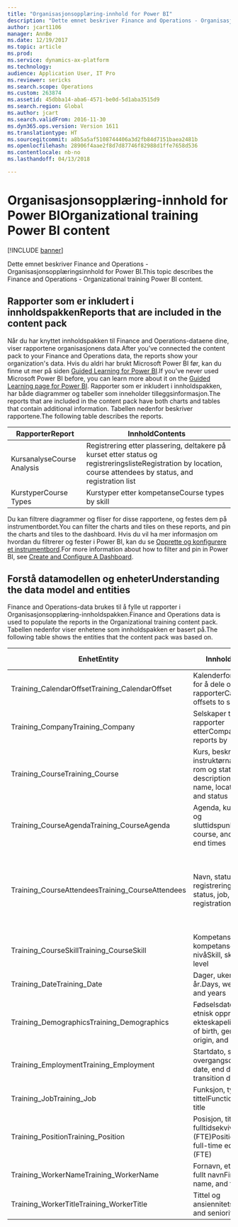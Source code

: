 ```yaml
---
title: "Organisasjonsopplæring-innhold for Power BI"
description: "Dette emnet beskriver Finance and Operations - Organisasjonsopplæringsinnhold for Power BI."
author: jcart1106
manager: AnnBe
ms.date: 12/19/2017
ms.topic: article
ms.prod: 
ms.service: dynamics-ax-platform
ms.technology: 
audience: Application User, IT Pro
ms.reviewer: sericks
ms.search.scope: Operations
ms.custom: 263874
ms.assetid: 45dbba14-aba6-4571-be0d-5d1aba3515d9
ms.search.region: Global
ms.author: jcart
ms.search.validFrom: 2016-11-30
ms.dyn365.ops.version: Version 1611
ms.translationtype: HT
ms.sourcegitcommit: a8b5a5af5108744406a3d2fb84d7151baea2481b
ms.openlocfilehash: 28906f4aae2f8d7d87746f82988d1ffe7658d536
ms.contentlocale: nb-no
ms.lasthandoff: 04/13/2018

---
```


# <a name="organizational-training-power-bi-content"></a><span data-ttu-id="43509-103">Organisasjonsopplæring-innhold for Power BI</span><span class="sxs-lookup"><span data-stu-id="43509-103">Organizational training Power BI content</span></span>

[!INCLUDE [banner](../includes/banner.md)]

<span data-ttu-id="43509-104">Dette emnet beskriver Finance and Operations - Organisasjonsopplæringsinnhold for Power BI.</span><span class="sxs-lookup"><span data-stu-id="43509-104">This topic describes the Finance and Operations - Organizational training Power BI content.</span></span> 

## <a name="reports-that-are-included-in-the-content-pack"></a><span data-ttu-id="43509-105">Rapporter som er inkludert i innholdspakken</span><span class="sxs-lookup"><span data-stu-id="43509-105">Reports that are included in the content pack</span></span>
<span data-ttu-id="43509-106">Når du har knyttet innholdspakken til Finance and Operations-dataene dine, viser rapportene organisasjonens data.</span><span class="sxs-lookup"><span data-stu-id="43509-106">After you’ve connected the content pack to your Finance and Operations data, the reports show your organization's data.</span></span> <span data-ttu-id="43509-107">Hvis du aldri har brukt Microsoft Power BI før, kan du finne ut mer på siden [Guided Learning for Power BI](https://powerbi.microsoft.com/en-us/guided-learning/?WT.mc_id=PBIService_GetData).</span><span class="sxs-lookup"><span data-stu-id="43509-107">If you’ve never used Microsoft Power BI before, you can learn more about it on the [Guided Learning page for Power BI](https://powerbi.microsoft.com/en-us/guided-learning/?WT.mc_id=PBIService_GetData).</span></span> <span data-ttu-id="43509-108">Rapporter som er inkludert i innholdspakken, har både diagrammer og tabeller som inneholder tilleggsinformasjon.</span><span class="sxs-lookup"><span data-stu-id="43509-108">The reports that are included in the content pack have both charts and tables that contain additional information.</span></span> <span data-ttu-id="43509-109">Tabellen nedenfor beskriver rapportene.</span><span class="sxs-lookup"><span data-stu-id="43509-109">The following table describes the reports.</span></span>

| <span data-ttu-id="43509-110">Rapporter</span><span class="sxs-lookup"><span data-stu-id="43509-110">Report</span></span>          | <span data-ttu-id="43509-111">Innhold</span><span class="sxs-lookup"><span data-stu-id="43509-111">Contents</span></span>                                                                    |
|-----------------|-----------------------------------------------------------------------------|
| <span data-ttu-id="43509-112">Kursanalyse</span><span class="sxs-lookup"><span data-stu-id="43509-112">Course Analysis</span></span> | <span data-ttu-id="43509-113">Registrering etter plassering, deltakere på kurset etter status og registreringsliste</span><span class="sxs-lookup"><span data-stu-id="43509-113">Registration by location, course attendees by status, and registration list</span></span> |
| <span data-ttu-id="43509-114">Kurstyper</span><span class="sxs-lookup"><span data-stu-id="43509-114">Course Types</span></span>    | <span data-ttu-id="43509-115">Kurstyper etter kompetanse</span><span class="sxs-lookup"><span data-stu-id="43509-115">Course types by skill</span></span>                                                       |

<span data-ttu-id="43509-116">Du kan filtrere diagrammer og fliser for disse rapportene, og festes dem på instrumentbordet.</span><span class="sxs-lookup"><span data-stu-id="43509-116">You can filter the charts and tiles on these reports, and pin the charts and tiles to the dashboard.</span></span> <span data-ttu-id="43509-117">Hvis du vil ha mer informasjon om hvordan du filtrerer og fester i Power BI, kan du se [Opprette og konfigurere et instrumentbord](https://powerbi.microsoft.com/en-us/guided-learning/powerbi-learning-4-2-create-configure-dashboards).</span><span class="sxs-lookup"><span data-stu-id="43509-117">For more information about how to filter and pin in Power BI, see [Create and Configure A Dashboard](https://powerbi.microsoft.com/en-us/guided-learning/powerbi-learning-4-2-create-configure-dashboards).</span></span>

## <a name="understanding-the-data-model-and-entities"></a><span data-ttu-id="43509-118">Forstå datamodellen og enheter</span><span class="sxs-lookup"><span data-stu-id="43509-118">Understanding the data model and entities</span></span>
<span data-ttu-id="43509-119">Finance and Operations-data brukes til å fylle ut rapporter i Organisasjonsopplæring-innholdspakken.</span><span class="sxs-lookup"><span data-stu-id="43509-119">Finance and Operations data is used to populate the reports in the Organizational training content pack.</span></span> <span data-ttu-id="43509-120">Tabellen nedenfor viser enhetene som innholdspakken er basert på.</span><span class="sxs-lookup"><span data-stu-id="43509-120">The following table shows the entities that the content pack was based on.</span></span>

| <span data-ttu-id="43509-121">Enhet</span><span class="sxs-lookup"><span data-stu-id="43509-121">Entity</span></span>                    | <span data-ttu-id="43509-122">Innhold</span><span class="sxs-lookup"><span data-stu-id="43509-122">Contents</span></span>                                                         | <span data-ttu-id="43509-123">Relasjoner med andre enheter</span><span class="sxs-lookup"><span data-stu-id="43509-123">Relationships with other entities</span></span>                                                                                                                                                                  |
|---------------------------|------------------------------------------------------------------|----------------------------------------------------------------------------------------------------------------------------------------------------------------------------------------------------|
| <span data-ttu-id="43509-124">Training\_CalendarOffset</span><span class="sxs-lookup"><span data-stu-id="43509-124">Training\_CalendarOffset</span></span>  | <span data-ttu-id="43509-125">Kalenderforskyvninger for å dele opp rapporter</span><span class="sxs-lookup"><span data-stu-id="43509-125">Calendar offsets to slice reports</span></span>                                | <span data-ttu-id="43509-126">Training\_CourseAgenda Training\_CourseAttendees</span><span class="sxs-lookup"><span data-stu-id="43509-126">Training\_CourseAgenda Training\_CourseAttendees</span></span>                                                                                                                                                   |
| <span data-ttu-id="43509-127">Training\_Company</span><span class="sxs-lookup"><span data-stu-id="43509-127">Training\_Company</span></span>         | <span data-ttu-id="43509-128">Selskaper til å filtrere rapporter etter</span><span class="sxs-lookup"><span data-stu-id="43509-128">Companies to filter reports by</span></span>                                   | <span data-ttu-id="43509-129">Training\_CourseAgenda Training\_CourseAttendees</span><span class="sxs-lookup"><span data-stu-id="43509-129">Training\_CourseAgenda Training\_CourseAttendees</span></span>                                                                                                                                                   |
| <span data-ttu-id="43509-130">Training\_Course</span><span class="sxs-lookup"><span data-stu-id="43509-130">Training\_Course</span></span>          | <span data-ttu-id="43509-131">Kurs, beskrivelse, instruktørnavn, sted, rom og status</span><span class="sxs-lookup"><span data-stu-id="43509-131">Course, description, instructor name, location, room, and status</span></span> | <span data-ttu-id="43509-132">Training\_CourseAgenda Training\_CourseAttendees Training\_CourseSkill</span><span class="sxs-lookup"><span data-stu-id="43509-132">Training\_CourseAgenda Training\_CourseAttendees Training\_CourseSkill</span></span>                                                                                                                             |
| <span data-ttu-id="43509-133">Training\_CourseAgenda</span><span class="sxs-lookup"><span data-stu-id="43509-133">Training\_CourseAgenda</span></span>    | <span data-ttu-id="43509-134">Agenda, kurs og start- og sluttidspunktene</span><span class="sxs-lookup"><span data-stu-id="43509-134">Agenda, course, and start and end times</span></span>                          | <span data-ttu-id="43509-135">Training\_Company Training\_CalendarOffset Training\_Date Training\_Course</span><span class="sxs-lookup"><span data-stu-id="43509-135">Training\_Company Training\_CalendarOffset Training\_Date Training\_Course</span></span>                                                                                                                         |
| <span data-ttu-id="43509-136">Training\_CourseAttendees</span><span class="sxs-lookup"><span data-stu-id="43509-136">Training\_CourseAttendees</span></span> | <span data-ttu-id="43509-137">Navn, status, jobb og registreringsdato</span><span class="sxs-lookup"><span data-stu-id="43509-137">Name, status, job, and registration date</span></span>                         | <span data-ttu-id="43509-138">Training\_Company Training\_CalendarOffset Training\_Date Training\_Demographics Training\_Employment Training\_Course Training\_WorkerName Training\_WorkerTitle Training\_Job Training\_Position</span><span class="sxs-lookup"><span data-stu-id="43509-138">Training\_Company Training\_CalendarOffset Training\_Date Training\_Demographics Training\_Employment Training\_Course Training\_WorkerName Training\_WorkerTitle Training\_Job Training\_Position</span></span> |
| <span data-ttu-id="43509-139">Training\_CourseSkill</span><span class="sxs-lookup"><span data-stu-id="43509-139">Training\_CourseSkill</span></span>     | <span data-ttu-id="43509-140">Kompetanse, kompetansetype og nivå</span><span class="sxs-lookup"><span data-stu-id="43509-140">Skill, skill type, and level</span></span>                                     | <span data-ttu-id="43509-141">Training\_Course</span><span class="sxs-lookup"><span data-stu-id="43509-141">Training\_Course</span></span>                                                                                                                                                                                   |
| <span data-ttu-id="43509-142">Training\_Date</span><span class="sxs-lookup"><span data-stu-id="43509-142">Training\_Date</span></span>            | <span data-ttu-id="43509-143">Dager, uker, måneder og år.</span><span class="sxs-lookup"><span data-stu-id="43509-143">Days, weeks, months, and years</span></span>                                   | <span data-ttu-id="43509-144">Training\_CourseAgenda Training\_CourseAttendees</span><span class="sxs-lookup"><span data-stu-id="43509-144">Training\_CourseAgenda Training\_CourseAttendees</span></span>                                                                                                                                                   |
| <span data-ttu-id="43509-145">Training\_Demographics</span><span class="sxs-lookup"><span data-stu-id="43509-145">Training\_Demographics</span></span>    | <span data-ttu-id="43509-146">Fødselsdato, kjønn, etnisk opprinnelse og ekteskapelig status</span><span class="sxs-lookup"><span data-stu-id="43509-146">Date of birth, gender, ethnic origin, and marital status</span></span>         | <span data-ttu-id="43509-147">Training\_CourseAgenda Training\_CourseAttendees</span><span class="sxs-lookup"><span data-stu-id="43509-147">Training\_CourseAgenda Training\_CourseAttendees</span></span>                                                                                                                                                   |
| <span data-ttu-id="43509-148">Training\_Employment</span><span class="sxs-lookup"><span data-stu-id="43509-148">Training\_Employment</span></span>      | <span data-ttu-id="43509-149">Startdato, sluttdato og overgangsdato</span><span class="sxs-lookup"><span data-stu-id="43509-149">Start date, end date, and transition date</span></span>                        | <span data-ttu-id="43509-150">Training\_CourseAgenda Training\_CourseAttendees</span><span class="sxs-lookup"><span data-stu-id="43509-150">Training\_CourseAgenda Training\_CourseAttendees</span></span>                                                                                                                                                   |
| <span data-ttu-id="43509-151">Training\_Job</span><span class="sxs-lookup"><span data-stu-id="43509-151">Training\_Job</span></span>             | <span data-ttu-id="43509-152">Funksjon, type og tittel</span><span class="sxs-lookup"><span data-stu-id="43509-152">Function, type, and title</span></span>                                        | <span data-ttu-id="43509-153">Training\_CourseAgenda Training\_CourseAttendees</span><span class="sxs-lookup"><span data-stu-id="43509-153">Training\_CourseAgenda Training\_CourseAttendees</span></span>                                                                                                                                                   |
| <span data-ttu-id="43509-154">Training\_Position</span><span class="sxs-lookup"><span data-stu-id="43509-154">Training\_Position</span></span>        | <span data-ttu-id="43509-155">Posisjon, tittel og fulltidsekvivalente (FTE)</span><span class="sxs-lookup"><span data-stu-id="43509-155">Position, title, and full-time equivalent (FTE)</span></span>                  | <span data-ttu-id="43509-156">Training\_CourseAgenda Training\_CourseAttendees</span><span class="sxs-lookup"><span data-stu-id="43509-156">Training\_CourseAgenda Training\_CourseAttendees</span></span>                                                                                                                                                   |
| <span data-ttu-id="43509-157">Training\_WorkerName</span><span class="sxs-lookup"><span data-stu-id="43509-157">Training\_WorkerName</span></span>      | <span data-ttu-id="43509-158">Fornavn, etternavn og fullt navn</span><span class="sxs-lookup"><span data-stu-id="43509-158">First name, last name, and full name</span></span>                             | <span data-ttu-id="43509-159">Training\_CourseAttendees</span><span class="sxs-lookup"><span data-stu-id="43509-159">Training\_CourseAttendees</span></span>                                                                                                                                                                          |
| <span data-ttu-id="43509-160">Training\_WorkerTitle</span><span class="sxs-lookup"><span data-stu-id="43509-160">Training\_WorkerTitle</span></span>     | <span data-ttu-id="43509-161">Tittel og ansiennitetsdato</span><span class="sxs-lookup"><span data-stu-id="43509-161">Title and seniority date</span></span>                                         | <span data-ttu-id="43509-162">Training\_CourseAttendees</span><span class="sxs-lookup"><span data-stu-id="43509-162">Training\_CourseAttendees</span></span>                                                                                                                                                                          |





